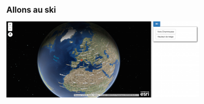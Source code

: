 ##  Allons au ski

[![ski](images/ski.png)](demoapi/demo3D.html) <!-- .element: target="_blank" -->
